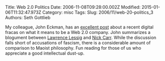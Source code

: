 Title: Web 2.0 Politics
Date: 2006-11-08T09:28:00.002Z
Modified: 2015-01-06T11:32:47.973Z
Category: misc
Tags: 
Slug: 2006/11/web-20-politics_3
Authors: Seth Gottlieb

My colleague, John Eckman, has an [excellent post](http://www.openparenthesis.org/2006/10/25/are-you-now-or-have-you-ever-been-a-member-of-web-20/) about a recent digital fracas on what it means to be a Web 2.0 company.  John summarizes a blogument between [Lawrence Lessig](http://www.lessig.org/blog/) and [Nick Carr](http://www.nicholasgcarr.com/).  While the discussion falls short of accusations of fascism, there is a considerable amount of comparison to Maoist philosophy.   Fun reading for those of us who appreciate a good intellectual dust-up.
